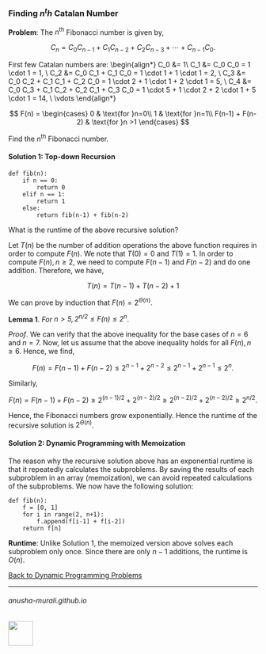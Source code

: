 ### Finding $n^th$ Catalan Number

**Problem**: The $n^{\text{th}}$ Fibonacci number is given by,

$$
C_n = C_0 C_{n-1} + C_1 C_{n-2} + C_2 C_{n-3} + \cdots + C_{n-1} C_0.
$$

First few Catalan numbers are:
\begin{align*}
C_0 &= 1\\
C_1 &= C_0 C_0 = 1 \cdot 1 = 1, \\
C_2 &= C_0 C_1 + C_1 C_0 = 1 \cdot 1 + 1 \cdot 1 = 2, \\
C_3 &= C_0 C_2 + C_1 C_1 + C_2 C_0 = 1 \cdot 2 + 1 \cdot 1 + 2 \cdot 1 = 5, \\
C_4 &= C_0 C_3 + C_1 C_2 + C_2 C_1 + C_3 C_0 = 1 \cdot 5 + 1 \cdot 2 + 2 \cdot 1 + 5 \cdot 1 = 14, \\
\vdots
\end{align*}

$$
F(n) = 
\begin{cases}
0 & \text{for }n=0\\
1 & \text{for }n=1\\
F(n-1) + F(n-2) & \text{for }n >1
\end{cases}
$$

Find the $n^{\text{th}}$ Fibonacci number.

#### Solution 1: Top-down Recursion

```
def fib(n):
    if n == 0:
        return 0
    elif n == 1:
        return 1
    else:
        return fib(n-1) + fib(n-2)
```

What is the runtime of the above recursive solution?

Let $T(n)$ be the number of addition operations the above function requires in order to compute $F(n)$. We note that $T(0) = 0$ and $T(1) = 1$. In order to compute $F(n), n \geq 2$, we need to compute $F(n-1)$ and $F(n-2)$ and do one addition. Therefore, we have,

$$
T(n) = T(n-1) + T(n-2) + 1
$$

We can prove by induction that $F(n) = 2^{\Theta(n)}$.

**Lemma 1**. *For $n > 5, 2^{n/2} \leq F(n) \leq 2^n$*.

*Proof*. We can verify that the above inequality for the base cases of $n=6$ and $n=7$.  Now, let us assume that the above inequality holds for all $F(n), n \geq 6$. Hence, we find,

$$
F(n) = F(n-1) + F(n-2) \leq 2^{n-1} + 2^{n-2} \leq  2^{n-1} + 2^{n-1} \leq 2^n.
$$

Similarly,

$$
F(n) = F(n-1) + F(n-2) \geq 2^{(n-1)/2} + 2^{(n-2)/2} \geq  2^{(n-2)/2} + 2^{(n-2)/2} \geq 2^{n/2}.
$$

Hence, the Fibonacci numbers grow exponentially. Hence the runtime of the recursive solution is $2^{\Theta(n)}$.

#### Solution 2: Dynamic Programming with Memoization

The reason why the recursive solution above has an exponential runtime is that it repeatedly calculates the subproblems. By saving the results of each subproblem in an array (memoization), we can avoid repeated calculations of the subproblems. We now have the following solution:

```
def fib(n):
    f = [0, 1]
    for i in range(2, n+1):
        f.append(f[i-1] + f[i-2])
    return f[n]
```

**Runtime**: Unlike Solution 1, the memoized version above solves each subproblem only once. Since there are only $n-1$ additions, the runtime is $O(n)$.

[Back to Dynamic Programming Problems](./problems.md)

* * *
###### anusha-murali.github.io

<img src="https://github.com/anusha-murali/anusha-murali.github.io/assets/111596338/639243aa-2857-4595-a65a-7852762bb002" width="50" height="50"/>

